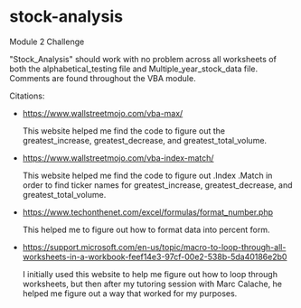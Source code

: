 # stock-analysis
Module 2 Challenge

"Stock_Analysis" should work with no problem across all worksheets of both the alphabetical_testing file and Multiple_year_stock_data file. Comments are found throughout the VBA module.

Citations:

- https://www.wallstreetmojo.com/vba-max/

    This website helped me find the code to figure out the greatest_increase, greatest_decrease, and greatest_total_volume.
    
- https://www.wallstreetmojo.com/vba-index-match/

    This website helped me find the code to figure out .Index .Match in order to find ticker names for greatest_increase, greatest_decrease, and greatest_total_volume.
    
- https://www.techonthenet.com/excel/formulas/format_number.php

    This helped me to figure out how to format data into percent form.
    
- https://support.microsoft.com/en-us/topic/macro-to-loop-through-all-worksheets-in-a-workbook-feef14e3-97cf-00e2-538b-5da40186e2b0

    I initially used this website to help me figure out how to loop through worksheets, but then after my tutoring session with Marc Calache, he helped me figure out a way that worked for my purposes.
